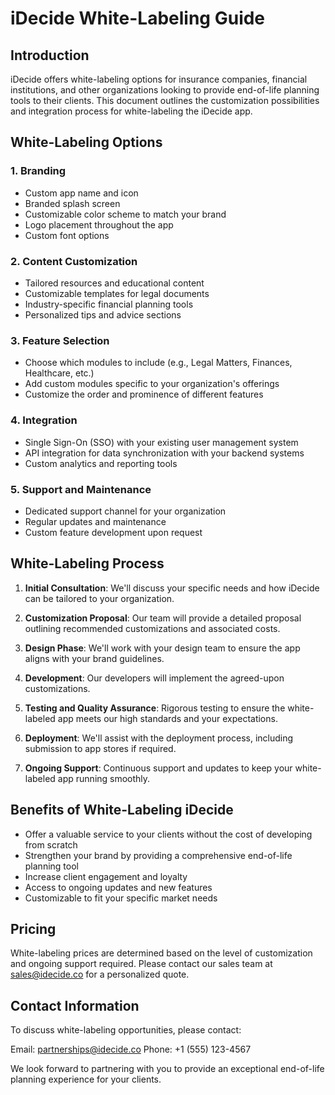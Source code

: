 # iDecide White-Labeling Guide

## Introduction

iDecide offers white-labeling options for insurance companies, financial institutions, and other organizations looking to provide end-of-life planning tools to their clients. This document outlines the customization possibilities and integration process for white-labeling the iDecide app.

## White-Labeling Options

### 1. Branding

- Custom app name and icon
- Branded splash screen
- Customizable color scheme to match your brand
- Logo placement throughout the app
- Custom font options

### 2. Content Customization

- Tailored resources and educational content
- Customizable templates for legal documents
- Industry-specific financial planning tools
- Personalized tips and advice sections

### 3. Feature Selection

- Choose which modules to include (e.g., Legal Matters, Finances, Healthcare, etc.)
- Add custom modules specific to your organization's offerings
- Customize the order and prominence of different features

### 4. Integration

- Single Sign-On (SSO) with your existing user management system
- API integration for data synchronization with your backend systems
- Custom analytics and reporting tools

### 5. Support and Maintenance

- Dedicated support channel for your organization
- Regular updates and maintenance
- Custom feature development upon request

## White-Labeling Process

1. **Initial Consultation**: We'll discuss your specific needs and how iDecide can be tailored to your organization.

2. **Customization Proposal**: Our team will provide a detailed proposal outlining recommended customizations and associated costs.

3. **Design Phase**: We'll work with your design team to ensure the app aligns with your brand guidelines.

4. **Development**: Our developers will implement the agreed-upon customizations.

5. **Testing and Quality Assurance**: Rigorous testing to ensure the white-labeled app meets our high standards and your expectations.

6. **Deployment**: We'll assist with the deployment process, including submission to app stores if required.

7. **Ongoing Support**: Continuous support and updates to keep your white-labeled app running smoothly.

## Benefits of White-Labeling iDecide

- Offer a valuable service to your clients without the cost of developing from scratch
- Strengthen your brand by providing a comprehensive end-of-life planning tool
- Increase client engagement and loyalty
- Access to ongoing updates and new features
- Customizable to fit your specific market needs

## Pricing

White-labeling prices are determined based on the level of customization and ongoing support required. Please contact our sales team at sales@idecide.co for a personalized quote.

## Contact Information

To discuss white-labeling opportunities, please contact:

Email: partnerships@idecide.co
Phone: +1 (555) 123-4567

We look forward to partnering with you to provide an exceptional end-of-life planning experience for your clients.
